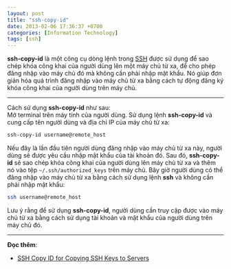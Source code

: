 ```yaml
---
layout: post
title: "ssh-copy-id"
date: 2013-02-06 17:36:37 +0700
categories: [Information Technology]
tags: [ssh]
---
```


**ssh-copy-id** là một công cụ dòng lệnh trong [SSH](https://vegetaz.github.io/ssh/2013/02/01/ssh.html) được sử dụng để sao chép khóa công khai của người dùng lên một máy chủ từ xa, để cho phép đăng nhập vào máy chủ đó mà không cần phải nhập mật khẩu. Nó giúp đơn giản hóa quá trình đăng nhập vào máy chủ từ xa bằng cách tự động đăng ký khóa công khai của người dùng trên máy chủ.

---

Cách sử dụng **ssh-copy-id** như sau:  
Mở terminal trên máy tính của người dùng.
Sử dụng lệnh **ssh-copy-id** và cung cấp tên người dùng và địa chỉ IP của máy chủ từ xa:
```bash
ssh-copy-id username@remote_host
```
Nếu đây là lần đầu tiên người dùng đăng nhập vào máy chủ từ xa này, người dùng sẽ được yêu cầu nhập mật khẩu của tài khoản đó. Sau đó, **ssh-copy-id** sẽ sao chép khóa công khai của người dùng lên máy chủ từ xa và thêm nó vào tệp `~/.ssh/authorized_keys` trên máy chủ.
Bây giờ người dùng có thể đăng nhập vào máy chủ từ xa bằng cách sử dụng lệnh **ssh** và không cần phải nhập mật khẩu:
```bash
ssh username@remote_host
```
Lưu ý rằng để sử dụng **ssh-copy-id**, người dùng cần truy cập được vào máy chủ từ xa bằng cách sử dụng tài khoản và mật khẩu của người dùng trên máy chủ đó.

---

**Đọc thêm**:  
- [SSH Copy ID for Copying SSH Keys to Servers](https://www.ssh.com/academy/ssh/copy-id)
